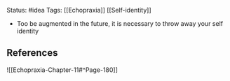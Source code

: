 Status: #idea
Tags: [[Echopraxia]] [[Self-identity]]

* Too be augmented in the future, it is necessary to throw away your self identity

## References

![[Echopraxia-Chapter-11#^Page-180]]